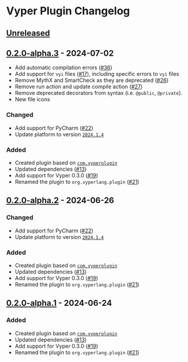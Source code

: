 <!-- Keep a Changelog guide -> https://keepachangelog.com -->

# Vyper Plugin Changelog

## [Unreleased]

## [0.2.0-alpha.3] - 2024-07-02

- Add automatic compilation errors ([#36](https://github.com/NikitaMishin/vyper-plugin/issues/36))
- Add support for `vyi` files ([#17](https://github.com/NikitaMishin/vyper-plugin/issues/17)), including specific errors to `vyi` files
- Remove MythX and SmartCheck as they are deprecated ([#26](https://github.com/NikitaMishin/vyper-plugin/issues/26))
- Remove run action and update compile action ([#27](https://github.com/NikitaMishin/vyper-plugin/issues/27))
- Remove deprecated decorators from syntax (i.e. `@public`, `@private`).
- New file icons

### Changed

- Add support for PyCharm ([#22](https://github.com/NikitaMishin/vyper-plugin/issues/22))
- Update platform to version [`2024.1.4`](https://blog.jetbrains.com/idea/2024/06/intellij-idea-2024-1-4/)

### Added

- Created plugin based on [`com.vyperplugin`](https://plugins.jetbrains.com/plugin/19039-vyper)
- Updated dependencies ([#13](https://github.com/NikitaMishin/vyper-plugin/pull/13))
- Add support for Vyper 0.3.0 ([#19](https://github.com/NikitaMishin/vyper-plugin/pull/19))
- Renamed the plugin to `org.vyperlang.plugin` ([#21](https://github.com/NikitaMishin/vyper-plugin/pull/21))

## [0.2.0-alpha.2] - 2024-06-26

### Changed

- Add support for PyCharm ([#22](https://github.com/NikitaMishin/vyper-plugin/issues/22))
- Update platform to version [`2024.1.4`](https://blog.jetbrains.com/idea/2024/06/intellij-idea-2024-1-4/)

### Added

- Created plugin based on [`com.vyperplugin`](https://plugins.jetbrains.com/plugin/19039-vyper)
- Updated dependencies ([#13](https://github.com/NikitaMishin/vyper-plugin/pull/13))
- Add support for Vyper 0.3.0 ([#19](https://github.com/NikitaMishin/vyper-plugin/pull/19))
- Renamed the plugin to `org.vyperlang.plugin` ([#21](https://github.com/NikitaMishin/vyper-plugin/pull/21))

## [0.2.0-alpha.1] - 2024-06-24

### Added

- Created plugin based on [`com.vyperplugin`](https://plugins.jetbrains.com/plugin/19039-vyper)
- Updated dependencies ([#13](https://github.com/NikitaMishin/vyper-plugin/pull/13))
- Add support for Vyper 0.3.0 ([#19](https://github.com/NikitaMishin/vyper-plugin/pull/19))
- Renamed the plugin to `org.vyperlang.plugin` ([#21](https://github.com/NikitaMishin/vyper-plugin/pull/21))

[Unreleased]: https://github.com/DanielSchiavini/vyper-plugin/compare/v0.2.0-alpha.3...HEAD
[0.2.0-alpha.3]: https://github.com/DanielSchiavini/vyper-plugin/compare/v0.2.0-alpha.2...v0.2.0-alpha.3
[0.2.0-alpha.2]: https://github.com/DanielSchiavini/vyper-plugin/compare/v0.2.0-alpha.1...v0.2.0-alpha.2
[0.2.0-alpha.1]: https://github.com/DanielSchiavini/vyper-plugin/commits/v0.2.0-alpha.1
